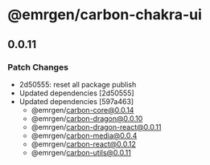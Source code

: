 # @emrgen/carbon-chakra-ui

## 0.0.11

### Patch Changes

- 2d50555: reset all package publish
- Updated dependencies [2d50555]
- Updated dependencies [597a463]
  - @emrgen/carbon-core@0.0.14
  - @emrgen/carbon-dragon@0.0.10
  - @emrgen/carbon-dragon-react@0.0.11
  - @emrgen/carbon-media@0.0.4
  - @emrgen/carbon-react@0.0.12
  - @emrgen/carbon-utils@0.0.11
